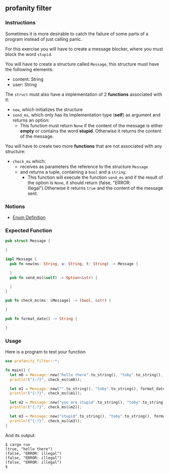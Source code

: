 ## profanity filter

### Instructions

Sometimes it is more desirable to catch the failure of some parts of a program instead of just calling panic.

For this exercise you will have to create a message blocker, where you must block the word `stupid`.

You will have to create a structure called `Message`, this structure
must have the following elements:

- content: String
- user: String

The `struct` must also have a implementation of 2 **functions** associated with it:

- `new`, which initializes the structure
- `send_ms`, which only has its implementation type (**self**) as argument and returns an option:
  - This function must return `None` if the content of the message is either **empty** or contains the word **stupid**. Otherwise it returns the content of the message.

You will have to create two more **functions** that are not associated with any structure:

- `check_ms` which:
  - receives as parameters the reference to the structure `Message`
  - and returns a tuple, containing a `bool` and a `string`:
    - This function will execute the function `send_ms` and if the result of the option is `None`, it should return (false, "ERROR: illegal").Otherwise it returns `true` and the content of the message sent.

### Notions

- [Enum Definition](https://doc.rust-lang.org/stable/book/ch06-01-defining-an-enum.html?highlight=option#the-option-enum-and-its-advantages-over-null-values)

### Expected Function

```rust
pub struct Message {

}

impl Message {
  pub fn new(ms: String, u: String, t: String) -> Message {

  }
  pub fn send_ms(&self) -> Option<&str> {

  }
}

pub fn check_ms(ms: &Message) -> (bool, &str) {

}

pub fn format_date() -> String {

}
```

### Usage

Here is a program to test your function

```rust
use profanity_filter::*;

fn main() {
  let m0 = Message::new("hello there".to_string(), "toby".to_string(), format_date());
  println!("{:?}", check_ms(&m0));

  let m1 = Message::new("".to_string(), "toby".to_string(), format_date());
  println!("{:?}", check_ms(&m1));

  let m2 = Message::new("you are stupid".to_string(), "toby".to_string(), format_date());
  println!("{:?}", check_ms(&m2));

  let m3 = Message::new("stupid".to_string(), "toby".to_string(), format_date());
  println!("{:?}", check_ms(&m3));
}
```

And its output:

```console
$ cargo run
(true, "hello there")
(false, "ERROR: illegal")
(false, "ERROR: illegal")
(false, "ERROR: illegal")
$
```
